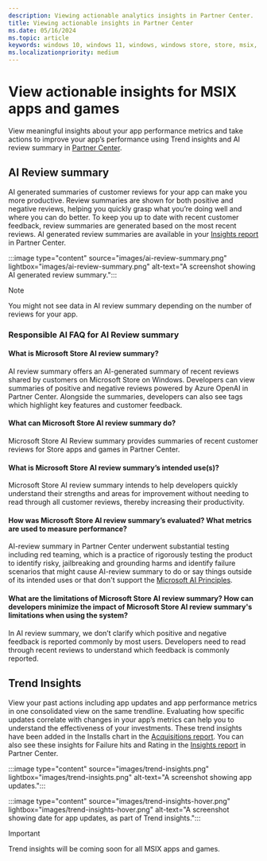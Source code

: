 ```yaml
---
description: Viewing actionable analytics insights in Partner Center.
title: Viewing actionable insights in Partner Center
ms.date: 05/16/2024
ms.topic: article
keywords: windows 10, windows 11, windows, windows store, store, msix, pwa, insights, analytics, review summary
ms.localizationpriority: medium
---
```


# View actionable insights for MSIX apps and games

View meaningful insights about your app performance metrics and take actions to improve your app’s performance using Trend insights and AI review summary in [Partner Center](https://aka.ms/Insights_Report).

## AI Review summary

AI generated summaries of customer reviews for your app can make you more productive. Review summaries are shown for both positive and negative reviews, helping you quickly grasp what you’re doing well and where you can do better. To keep you up to date with recent customer feedback, review summaries are generated based on the most recent reviews.
AI generated review summaries are available in your [Insights report](https://aka.ms/Insights_Report) in Partner Center.

:::image type="content" source="images/ai-review-summary.png" lightbox="images/ai-review-summary.png" alt-text="A screenshot showing AI generated review summary.":::

> [!Note]
> You might not see data in AI review summary depending on the number of reviews for your app.

### Responsible AI FAQ for AI Review summary

#### What is Microsoft Store AI review summary?

AI review summary offers an AI-generated summary of recent reviews shared by customers on Microsoft Store on Windows. Developers can view summaries of positive and negative reviews powered by Azure OpenAI in Partner Center. Alongside the summaries, developers can also see tags which highlight key features and customer feedback.

#### What can Microsoft Store AI review summary do? 

Microsoft Store AI Review summary provides summaries of recent customer reviews for Store apps and games in Partner Center. 

#### What is Microsoft Store AI review summary’s intended use(s)?

Microsoft Store AI review summary intends to help developers quickly understand their strengths and areas for improvement without needing to read through all customer reviews, thereby increasing their productivity.

#### How was Microsoft Store AI review summary’s evaluated? What metrics are used to measure performance?

AI-review summary in Partner Center underwent substantial testing including red teaming, which is a practice of rigorously testing the product to identify risky, jailbreaking and grounding harms and identify failure scenarios that might cause AI-review summary to do or say things outside of its intended uses or that don't support the [Microsoft AI Principles](https://www.microsoft.com/en-us/ai/responsible-ai).

#### What are the limitations of Microsoft Store AI review summary? How can developers minimize the impact of Microsoft Store AI review summary's limitations when using the system?

In AI review summary, we don’t clarify which positive and negative feedback is reported commonly by most users. Developers need to read through recent reviews to understand which feedback is commonly reported.

## Trend Insights

View your past actions including app updates and app performance metrics in one consolidated view on the same trendline. Evaluating how specific updates correlate with changes in your app’s metrics can help you to understand the effectiveness of your investments. These trend insights have been added in the Installs chart in the [Acquisitions report](https://partner.microsoft.com/dashboard/insights/analytics/reports/acquisitions). You can also see these insights for Failure hits and Rating in the [Insights report](https://aka.ms/Insights_Report) in Partner Center.

:::image type="content" source="images/trend-insights.png" lightbox="images/trend-insights.png" alt-text="A screenshot showing app updates.":::

:::image type="content" source="images/trend-insights-hover.png" lightbox="images/trend-insights-hover.png" alt-text="A screenshot showing date for app updates, as part of Trend insights.":::

> [!IMPORTANT] 
> Trend insights will be coming soon for all MSIX apps and games.
